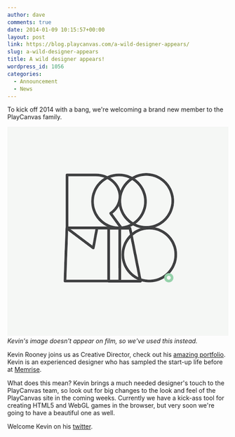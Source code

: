 ```yaml
---
author: dave
comments: true
date: 2014-01-09 10:15:57+00:00
layout: post
link: https://blog.playcanvas.com/a-wild-designer-appears/
slug: a-wild-designer-appears
title: A wild designer appears!
wordpress_id: 1056
categories:
  - Announcement
  - News
---
```


To kick off 2014 with a bang, we're welcoming a brand new member to the PlayCanvas family.

[![Roonio logo](/assets/media/roonio.png)](/assets/media/roonio.png)
<br>_Kevin's image doesn't appear on film, so we've used this instead._

Kevin Rooney joins us as Creative Director, check out his [amazing portfolio](https://roonio.com/). Kevin is an experienced designer who has sampled the start-up life before at [Memrise](http://memrise.com).

What does this mean? Kevin brings a much needed designer's touch to the PlayCanvas team, so look out for big changes to the look and feel of the PlayCanvas site in the coming weeks. Currently we have a kick-ass tool for creating HTML5 and WebGL games in the browser, but very soon we're going to have a beautiful one as well.

Welcome Kevin on his [twitter](https://twitter.com/4roonio).

